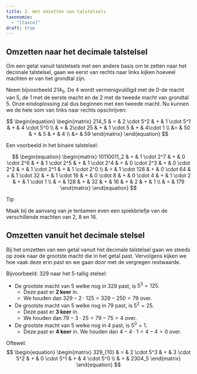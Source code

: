 ```yaml
---
title: 2. Het omzetten van talstelsels
taxonomie:
  - "[taxco]"
draft: true
---
```




## Omzetten naar het decimale talstelsel

Om een getal vanuit talstelsels met een andere basis om te zetten naar
het decimale talstelsel, gaan we eerst van rechts naar links kijken
hoeveel machten er van het grondtal zijn.

Neem bijvoorbeeld $214_5$. De 4 wordt vermenigvuldigd met de 0-de
macht van 5, de 1 met de eerste macht en de 2 met de tweede macht van
grondtal 5. Onze eindoplossing zal dus beginnen met een tweede macht.
Nu kunnen we de hele som van links naar rechts opschrijven:

$$
\begin{equation}
\begin{matrix}
214_5 & = & 2 \cdot 5^2 & + & 1 \cdot 5^1 & + & 4 \cdot 5^0 \\
& = & 2\cdot 25 & + & 1 \cdot 5 & + & 4\cdot 1 \\
&= & 50 & + & 5 & + & 4 \\
&= & 59
\end{matrix}
\end{equation}
$$

Een voorbeeld in het binaire talstelsel:

$$
\begin{equation}
\begin{matrix}
10110011_2 & = & 
  1 \cdot 2^7 & + & 0 \cdot 2^6 & + & 1 \cdot 2^5 & + & 1 \cdot 2^4 & + &
  0 \cdot 2^3 & + & 0 \cdot 2^2 & + & 1 \cdot 2^1 & + & 1 \cdot 2^0 \\
& = &
  1 \cdot 128 & + & 0 \cdot 64 & + & 1 \cdot 32 & + & 1 \cdot 16 & + &
  0 \cdot 8 & + & 0 \cdot 4 & + & 1 \cdot 2 & + & 1 \cdot 1 \\
& = & 128 & + & 32 & + & 16 & + & 2 & + & 1 \\
& = & 179
\end{matrix}
\end{equation}
$$


> [!TIP]
> Maak bij de aanvang van je tentamen even een spiekbriefje van de verschillende machten van 2, 8 en 16.

## Omzetten vanuit het decimale stelsel

Bij het omzetten van een getal vanuit het decimale talstelsel gaan we
steeds op zoek naar de grootste macht die in het getal past.
Vervolgens kijken we hoe vaak deze erin past en we gaan door met de
vergregen restwaarde.

Bijvoorbeeld: 329 naar het 5-tallig stelsel:

- De grootste macht van 5 welke nog in 329 past, is $5^3=125$.
  - Deze past er **2 keer** in.
  - We houden dan $329-2\cdot 125 = 329-250 = 79$ over.
- De grootste macht van 5 welke nog in 79 past, is $5^2=25$.
  - Deze past er **3 keer** in.
  - We houden dan $79-3\cdot 25 = 79 - 75 = 4$ over.
- De grootste macht van 5 welke nog in 4 past, is $5^0=1$.
  - Deze past er **4 keer** in. We houden dan $4-4\cdot 1 = 4 - 4 = 0$ over.

Oftewel:
$$
\begin{equation}
\begin{matrix}
329_{10} & = & 2 \cdot 5^3 & + & 3 \cdot 5^2 & + & 0 \cdot 5^1 & + & 4 \cdot 5^0 \\
& = & 2304_5
\end{matrix}
\end{equation}
$$
